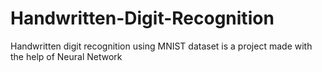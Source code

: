 # Handwritten-Digit-Recognition
Handwritten digit recognition using MNIST dataset is a project made with the help of Neural Network
